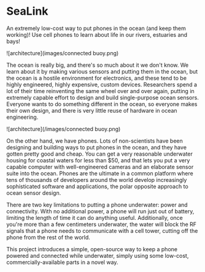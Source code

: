 # SeaLink
An extremely low-cost way to put phones in the ocean (and keep them working)!  Use cell phones to learn about life in our rivers, estuaries and bays!

![architecture](images/connected buoy.png)

The ocean is really big, and there's so much about it we don't know.  We learn about it by making various sensors and putting them in the ocean, but the ocean is a hostile environment for electronics, and these tend to be highly engineered, highly expensive, custom devices.  Researchers spend a lot of their time reinventing the same wheel over and over again, putting in extremely capable effort to design and build single-purpose ocean sensors.  Everyone wants to do something different in the ocean, so everyone makes their own design, and there is very little reuse of hardware in ocean engineering.

![architecture](/images/connected buoy.png)


On the other hand, we have phones.  Lots of non-scientists have been designing and building ways to put phones in the ocean, and they have gotten pretty good and cheap.  You can get a very reasonable underwater housing for coastal waters for less than $50, and that lets you put a very capable computer with well-engineered cameras and an elaborate sensor suite into the ocean.  Phones are the ultimate in a common platform where tens of thousands of developers around the world develop increasingly sophisticated software and applications, the polar opposite approach to ocean sensor design.

There are two key limitations to putting a phone underwater:  power and connectivity.  With no additional power, a phone will run just out of battery, limiting the length of time it can do anything useful.  Additionally, once you're more than a few centimeters underwater, the water will block the RF signals that a phone needs to communicate with a cell tower, cutting off the phone from the rest of the world.

This project introduces a simple, open-source way to keep a phone powered and connected while underwater, simply using some low-cost, commercially-available parts in a novel way.  


